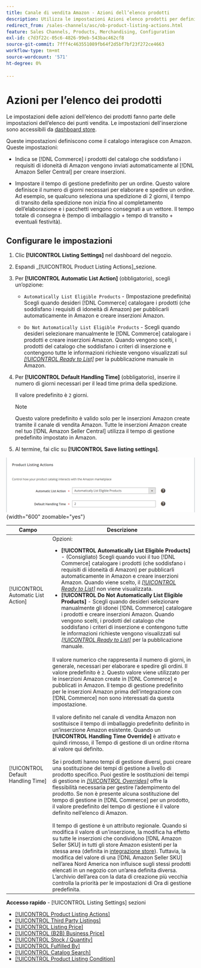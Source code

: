 ```yaml
---
title: Canale di vendita Amazon - Azioni dell’elenco prodotti
description: Utilizza le impostazioni Azioni elenco prodotti per definire il modo in cui il catalogo Commerce interagisce con Amazon.
redirect_from: /sales-channels/asc/ob-product-listing-actions.html
feature: Sales Channels, Products, Merchandising, Configuration
exl-id: c7d3f22c-05c6-4826-99eb-543bac462cf8
source-git-commit: 7fff4c463551089fb64f2d5bf7bf23f272ce4663
workflow-type: tm+mt
source-wordcount: '571'
ht-degree: 0%

---
```


# Azioni per l’elenco dei prodotti

Le impostazioni delle azioni dell’elenco dei prodotti fanno parte delle impostazioni dell’elenco dei punti vendita. Le impostazioni dell&#39;inserzione sono accessibili da [dashboard store](./amazon-store-dashboard.md).

Queste impostazioni definiscono come il catalogo interagisce con Amazon. Queste impostazioni:

- Indica se [!DNL Commerce] i prodotti del catalogo che soddisfano i requisiti di idoneità di Amazon vengono inviati automaticamente al [!DNL Amazon Seller Central] per creare inserzioni.

- Impostare il tempo di gestione predefinito per un ordine. Questo valore definisce il numero di giorni necessari per elaborare e spedire un ordine. Ad esempio, se qualcuno seleziona una spedizione di 2 giorni, il tempo di transito della spedizione non inizia fino al completamento dell’elaborazione e i pacchetti vengono consegnati a un vettore. Il tempo totale di consegna è (tempo di imballaggio + tempo di transito + eventuali festività).

## Configurare le impostazioni

1. Clic **[!UICONTROL Listing Settings]** nel dashboard del negozio.

1. Espandi _[!UICONTROL Product Listing Actions]_sezione.

1. Per **[!UICONTROL Automatic List Action]** (obbligatorio), scegli un’opzione:

   - `Automatically List Eligible Products` - (Impostazione predefinita) Scegli quando desideri [!DNL Commerce] catalogare i prodotti (che soddisfano i requisiti di idoneità di Amazon) per pubblicarli automaticamente in Amazon e creare inserzioni Amazon.

   - `Do Not Automatically List Eligible Products` - Scegli quando desideri selezionare manualmente le [!DNL Commerce] catalogare i prodotti e creare inserzioni Amazon. Quando vengono scelti, i prodotti del catalogo che soddisfano i criteri di inserzione e contengono tutte le informazioni richieste vengono visualizzati sul [_[!UICONTROL Ready to List]_](./ready-to-list.md) per la pubblicazione manuale in Amazon.

1. Per **[!UICONTROL Default Handling Time]** (obbligatorio), inserire il numero di giorni necessari per il lead time prima della spedizione.

   Il valore predefinito è `2` giorni.

   >[!NOTE]
   >
   >Questo valore predefinito è valido solo per le inserzioni Amazon create tramite il canale di vendita Amazon. Tutte le inserzioni Amazon create nel tuo [!DNL Amazon Seller Central] utilizza il tempo di gestione predefinito impostato in Amazon.

1. Al termine, fai clic su **[!UICONTROL Save listing settings]**.

![Azioni per l’elenco dei prodotti](assets/amazon-product-listing-actions.png){width="600" zoomable="yes"}

| Campo | Descrizione |
|------------------------------------|-----------------------------------------------------------------------------------------------------------------------------------------------------------------------------------------------------------------------------------------------------------------------------------------------------------------------------------------------------------------------------------------------------------------------------------------------------------------------------------------------------------------------------------------------------------------------------------------------------------------------------------------------------------------------------------------------------------------------------------------------------------------------------------------------------------------------------------------------------------------------------------------------------------------------------------------------------------------------------------------------------------------------------------------------------------------------------------------------------------------------------------------------------------------------------------------------------------------------------------------------------------------------------------------------------------------------------------------------------------------------------------------------------------------------------------------------------------------------------------------------------------------------------------------------------------------------------------------------------------------------------------------------------------------------------------------|
| [!UICONTROL Automatic List Action] | Opzioni:<ul><li>**[!UICONTROL Automatically List Eligible Products]** - (Consigliato) Scegli quando vuoi il tuo [!DNL Commerce] catalogare i prodotti (che soddisfano i requisiti di idoneità di Amazon) per pubblicarli automaticamente in Amazon e creare inserzioni Amazon. Quando viene scelto, il [_[!UICONTROL Ready to List]_](./ready-to-list.md) non viene visualizzata. </li><li>**[!UICONTROL Do Not Automatically List Eligible Products]** - Scegli quando desideri selezionare manualmente gli idonei [!DNL Commerce] catalogare i prodotti e creare inserzioni Amazon. Quando vengono scelti, i prodotti del catalogo che soddisfano i criteri di inserzione e contengono tutte le informazioni richieste vengono visualizzati sul [_[!UICONTROL Ready to List]_](./ready-to-list.md) per la pubblicazione manuale.</li></ul> |
| [!UICONTROL Default Handling Time] | Il valore numerico che rappresenta il numero di giorni, in generale, necessari per elaborare e spedire gli ordini. Il valore predefinito è `2`. Questo valore viene utilizzato per le inserzioni Amazon create in [!DNL Commerce] e pubblicati in Amazon. Il tempo di gestione predefinito per le inserzioni Amazon prima dell’integrazione con [!DNL Commerce] non sono interessati da questa impostazione.<br><br>Il valore definito nel canale di vendita Amazon non sostituisce il tempo di imballaggio predefinito definito in un’inserzione Amazon esistente. Quando un **[!UICONTROL Handling Time Override]** è attivato e quindi rimosso, il Tempo di gestione di un ordine ritorna al valore qui definito.<br><br>Se i prodotti hanno tempi di gestione diversi, puoi creare una sostituzione dei tempi di gestione a livello di prodotto specifico. Puoi gestire le sostituzioni dei tempi di gestione in [_[!UICONTROL Overrides]_](./overrides.md) offre la flessibilità necessaria per gestire l’adempimento del prodotto. Se non è presente alcuna sostituzione del tempo di gestione in [!DNL Commerce] per un prodotto, il valore predefinito del tempo di gestione è il valore definito nell’elenco di Amazon.<br><br>Il tempo di gestione è un attributo regionale. Quando si modifica il valore di un&#39;inserzione, la modifica ha effetto su tutte le inserzioni che condividono [!DNL Amazon Seller SKU] in tutti gli store Amazon esistenti per la stessa area (definita in [integrazione store](./store-integration.md)). Tuttavia, la modifica del valore di una [!DNL Amazon Seller SKU] nell’area Nord America non influisce sugli stessi prodotti elencati in un negozio con un’area definita diversa. L’archivio dell’area con la data di creazione più vecchia controlla la priorità per le impostazioni di Ora di gestione predefinita. |

**Accesso rapido** - [!UICONTROL Listing Settings] sezioni

- [[!UICONTROL Product Listing Actions]](./product-listing-actions.md)
- [[!UICONTROL Third Party Listings]](./third-party-listing-settings.md)
- [[!UICONTROL Listing Price]](./listing-price.md)
- [[!UICONTROL (B2B) Business Price]](./business-pricing.md)
- [[!UICONTROL Stock / Quantity]](./stock-quantity.md)
- [[!UICONTROL Fulfilled By]](./fulfilled-by.md)
- [[!UICONTROL Catalog Search]](./catalog-search.md)
- [[!UICONTROL Product Listing Condition]](./product-listing-condition.md)
